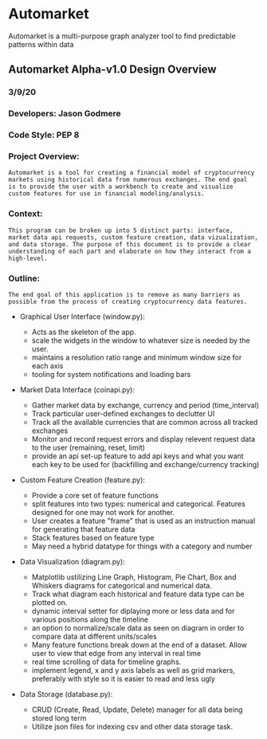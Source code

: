 # Automarket
Automarket is a multi-purpose graph analyzer tool to find predictable patterns within data

## Automarket Alpha-v1.0 Design Overview
### 3/9/20

### Developers: Jason Godmere


### Code Style: PEP 8


### Project Overview:
	Automarket is a tool for creating a financial model of cryptocurrency 
	markets using historical data from numerous exchanges. The end goal 
	is to provide the user with a workbench to create and visualize 
	custom features for use in financial modeling/analysis.

### Context: 
	This program can be broken up into 5 distinct parts: interface, 
	market data api requests, custom feature creation, data vizualization, 
	and data storage. The purpose of this document is to provide a clear
	understanding of each part and elaborate on how they interact from a 
	high-level.

### Outline:
	The end goal of this application is to remove as many barriers as
	possible from the process of creating cryptocurrency data features.

* Graphical User Interface (window.py):
	* Acts as the skeleton of the app.
	* scale the widgets in the window to whatever size is needed by 
	the user. 
	* maintains a resolution ratio range and minimum window size for 
	each axis
	* tooling for system notifications and loading bars

* Market Data Interface (coinapi.py):
	* Gather market data by exchange, currency and period (time_interval)
	* Track particular user-defined exchanges to declutter UI
	* Track all the available currencies that are common across all
	tracked exchanges
	* Monitor and record request errors and display relevent request
	data to the user (remaining, reset, limit)
	* provide an api set-up feature to add api keys and what you want 
	each key to be used for (backfilling and exchange/currency tracking)

* Custom Feature Creation (feature.py):
	* Provide a core set of feature functions
	* split features into two types: numerical and categorical. Features
	designed for one may not work for another.
	* User creates a feature "frame" that is used as an instruction
	manual for generating that feature data
	* Stack features based on feature type
	* May need a hybrid datatype for things with a category and number

* Data Visualization (diagram.py):
	* Matplotlib ustilizing Line Graph, Histogram, Pie Chart, Box and
	Whiskers diagrams for categorical and numerical data.
	* Track what diagram each historical and feature data type can
	be plotted on. 
	* dynamic interval setter for diplaying more or less data and for
	various positions along the timeline
	* an option to normalize/scale data as seen on diagram in order
	to compare data at different units/scales
	* Many feature functions break down at the end of a dataset. Allow 
	user to view that edge from any interval in real time
	* real time scrolling of data for timeline graphs.
	* implement legend, x and y axis labels as well as grid markers, 
	preferably with style so it is easier to read and less ugly

* Data Storage (database.py):
	* CRUD (Create, Read, Update, Delete) manager for all data being
	stored long term
	* Utilize json files for indexing csv and other data storage task.